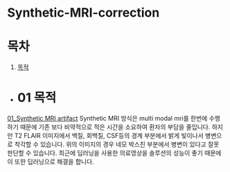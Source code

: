 # Synthetic-MRI-correction
# 목차
1. [목적](#01-목적)

- # 01 목적
 [01_Synthetic MRI artifact](https://user-images.githubusercontent.com/52817707/235910069-6f1df38c-a8a3-47a6-b69f-5ce330767c6e.png)
 Synthetic MRI 방식은 multi modal mri를 한번에 수행하기 때문에 기존 보다 비약적으로 적은 시간을 소요하여 환자의 부담을 줄입니다.
 하지만 T2 FLAIR 이미지에서 백질, 회백질, CSF등의 경계 부분에서 밝게 빛이나서 병변으로 착각할 수 있습니다. 
 위의 이미지의 경우 네모 박스친 부분에서 병변이 있다고 잘못 판단할 수 있습니다. 
 최근에 딥러닝을 사용한 의료영상을 솔루션의 성능이 좋기 때문에 이 또한 딥러닝으로 해결을 합니다.
